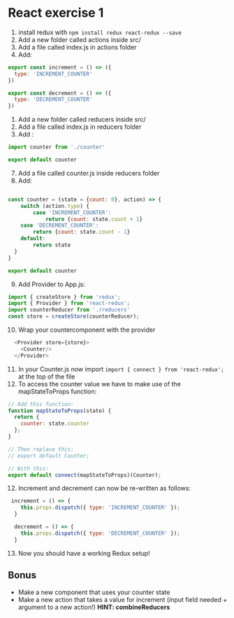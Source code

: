 # React exercise 1
1. install redux with `npm install redux react-redux --save` 
2. Add a new folder called actions inside src/
3. Add a file called index.js in actions folder
4. Add: 
```js
export const increment = () => ({
  type: 'INCREMENT_COUNTER'
})

export const decrement = () => ({
  type: 'DECREMENT_COUNTER'
})

```
1. Add a new folder called reducers inside src/
2. Add a file called index.js in reducers folder
3. Add :
```js
import counter from './counter'

export default counter

```
7. Add a file called counter.js inside reducers folder
8. Add:
```js

const counter = (state = {count: 0}, action) => {
    switch (action.type) {
        case 'INCREMENT_COUNTER':
            return {count: state.count + 1}
    case 'DECREMENT_COUNTER':
        return {count: state.count - 1}
    default:
        return state
  }
}

export default counter

``` 
9. Add Provider to App.js: 
```js
import { createStore } from 'redux';
import { Provider } from 'react-redux';
import counterReducer from './reducers'
const store = createStore(counterReducer);
```
10. Wrap your countercomponent with the provider
```js
  <Provider store={store}>
    <Counter/>
  </Provider>
```
11. In your Counter.js now import `import { connect } from 'react-redux';` at the top of the file
12. To access the counter value we have to make use of the mapStateToProps function: 
```js
// Add this function:
function mapStateToProps(state) {
  return {
    counter: state.counter
  };
}

// Then replace this:
// export default Counter;

// With this:
export default connect(mapStateToProps)(Counter);

```
12. Increment and decrement can now be re-written as follows: 
```js
 increment = () => {
    this.props.dispatch({ type: 'INCREMENT_COUNTER' });
  }

  decrement = () => {
    this.props.dispatch({ type: 'DECREMENT_COUNTER' });
  }
``` 
13. Now you should have a working Redux setup!

## Bonus
- Make a new component that uses your counter state
- Make a new action that takes a value for increment (input field needed + argument to a new action!) **HINT: combineReducers**